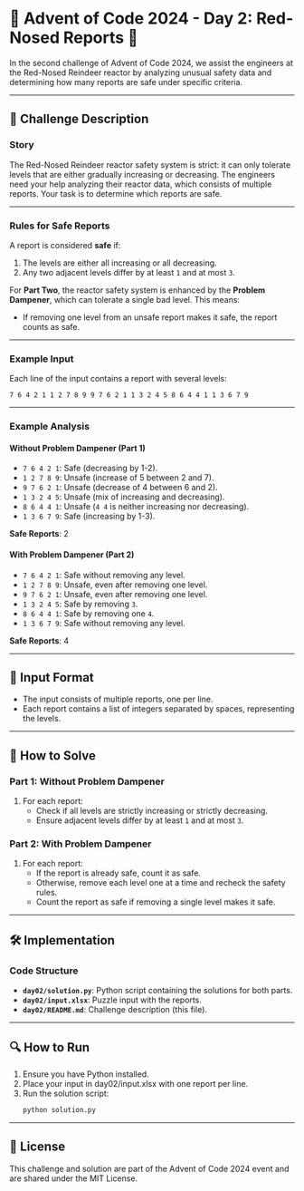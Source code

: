 # 🎄 Advent of Code 2024 - Day 2: Red-Nosed Reports 🎄

In the second challenge of Advent of Code 2024, we assist the engineers at the Red-Nosed Reindeer reactor by analyzing unusual safety data and determining how many reports are safe under specific criteria.

---

## 📜 Challenge Description

### Story

The Red-Nosed Reindeer reactor safety system is strict: it can only tolerate levels that are either gradually increasing or decreasing. The engineers need your help analyzing their reactor data, which consists of multiple reports. Your task is to determine which reports are safe.

---

### Rules for Safe Reports

A report is considered **safe** if:

1. The levels are either all increasing or all decreasing.
2. Any two adjacent levels differ by at least `1` and at most `3`.

For **Part Two**, the reactor safety system is enhanced by the **Problem Dampener**, which can tolerate a single bad level. This means:

- If removing one level from an unsafe report makes it safe, the report counts as safe.

---

### Example Input

Each line of the input contains a report with several levels:

```
7 6 4 2 1 1 2 7 8 9 9 7 6 2 1 1 3 2 4 5 8 6 4 4 1 1 3 6 7 9
```

---

### Example Analysis

#### Without Problem Dampener (Part 1)

- `7 6 4 2 1`: Safe (decreasing by 1-2).
- `1 2 7 8 9`: Unsafe (increase of 5 between 2 and 7).
- `9 7 6 2 1`: Unsafe (decrease of 4 between 6 and 2).
- `1 3 2 4 5`: Unsafe (mix of increasing and decreasing).
- `8 6 4 4 1`: Unsafe (`4 4` is neither increasing nor decreasing).
- `1 3 6 7 9`: Safe (increasing by 1-3).

**Safe Reports**: 2

#### With Problem Dampener (Part 2)

- `7 6 4 2 1`: Safe without removing any level.
- `1 2 7 8 9`: Unsafe, even after removing one level.
- `9 7 6 2 1`: Unsafe, even after removing one level.
- `1 3 2 4 5`: Safe by removing `3`.
- `8 6 4 4 1`: Safe by removing one `4`.
- `1 3 6 7 9`: Safe without removing any level.

**Safe Reports**: 4

---

## 🧩 Input Format

- The input consists of multiple reports, one per line.
- Each report contains a list of integers separated by spaces, representing the levels.

---

## 🚀 How to Solve

### Part 1: Without Problem Dampener

1. For each report:
   - Check if all levels are strictly increasing or strictly decreasing.
   - Ensure adjacent levels differ by at least `1` and at most `3`.

### Part 2: With Problem Dampener

1. For each report:
   - If the report is already safe, count it as safe.
   - Otherwise, remove each level one at a time and recheck the safety rules.
   - Count the report as safe if removing a single level makes it safe.

---

## 🛠️ Implementation

### Code Structure

- **`day02/solution.py`**: Python script containing the solutions for both parts.
- **`day02/input.xlsx`**: Puzzle input with the reports.
- **`day02/README.md`**: Challenge description (this file).

---

## 🔍 How to Run

1. Ensure you have Python installed.
1. Place your input in day02/input.xlsx with one report per line.
3. Run the solution script:
   ```bash
   python solution.py
    ```

---

## 📝 License
This challenge and solution are part of the Advent of Code 2024 event and are shared under the MIT License.

